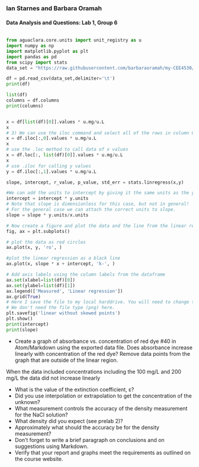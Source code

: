 ### Ian Starnes and Barbara Oramah
#### Data Analysis and Questions: Lab 1, Group 6

```python

from aguaclara.core.units import unit_registry as u
import numpy as np
import matplotlib.pyplot as plt
import pandas as pd
from scipy import stats
data_set = "https://raw.githubusercontent.com/barbaraoramah/my-CEE4530/master/data%20lab%201.tsv"

df = pd.read_csv(data_set,delimiter='\t')
print(df)

list(df)
columns = df.columns
print(columns)


x = df[list(df)[0]].values * u.mg/u.L
x
# 3) We can use the iloc command and select all of the rows in column 0.
x = df.iloc[:,0].values * u.mg/u.L
x
# use the .loc method to call data of x values
x = df.loc[:, list(df)[0]].values * u.mg/u.L
x
# use .iloc for calling y values
y = df.iloc[:,1].values * u.mg/u.L

slope, intercept, r_value, p_value, std_err = stats.linregress(x,y)

#We can add the units to intercept by giving it the same units as the y values.
intercept = intercept * y.units
# Note that slope is dimensionless for this case, but not in general!
# For the general case we can attach the correct units to slope.
slope = slope * y.units/x.units

# Now create a figure and plot the data and the line from the linear regression.
fig, ax = plt.subplots()

# plot the data as red circles
ax.plot(x, y, 'ro', )

#plot the linear regression as a black line
ax.plot(x, slope * x + intercept, 'k-', )

# Add axis labels using the column labels from the dataframe
ax.set(xlabel=list(df)[0])
ax.set(ylabel=list(df)[1])
ax.legend(['Measured', 'Linear regression'])
ax.grid(True)
# Here I save the file to my local harddrive. You will need to change this to work on your computer.
# We don't need the file type (png) here.
plt.savefig('linear without skewed points')
plt.show()
print(intercept)
print(slope)

```
* Create a graph of absorbance vs. concentration of red dye \#40 in Atom/Markdown using the exported data file. Does absorbance increase linearly with concentration of the red dye? Remove data points from the graph that are outside of the linear region.

When the data included concentrations including the 100 mg/L and 200 mg/L the data did not increase linearly

* What is the value of the extinction coefficient, ε?
* Did you use interpolation or extrapolation to get the concentration of the unknown?
* What measurement controls the accuracy of the density measurement for the NaCl solution?
* What density did you expect (see prelab 2)?
* Approximately what should the accuracy be for the density measurement?
* Don’t forget to write a brief paragraph on conclusions and on suggestions using Markdown.
* Verify that your report and graphs meet the requirements as outlined on the course website.
